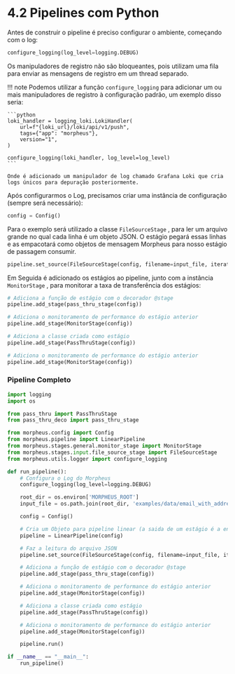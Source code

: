 # 4.2 Pipelines com Python

Antes de construir o pipeline é preciso configurar o ambiente, começando com o log:

```py
configure_logging(log_level=logging.DEBUG)
```

Os manipuladores de registro não são bloqueantes, pois utilizam uma fila para enviar as mensagens de registro em um thread separado.

!!! note
    Podemos utilizar a função `configure_logging` para adicionar um ou mais manipuladores de registro à configuração padrão, um exemplo disso seria:

    ```python
    loki_handler = logging_loki.LokiHandler(
        url=f"{loki_url}/loki/api/v1/push",
        tags={"app": "morpheus"},
        version="1",
    )

    configure_logging(loki_handler, log_level=log_level)
    ```

    Onde é adicionado um manipulador de log chamado Grafana Loki que cria logs únicos para depuração posteriormente.

Após configurarmos o Log, precisamos criar uma instância de configuração (sempre será necessário):

```py
config = Config()
```

Para o exemplo será utilizado a classe `FileSourceStage` , para ler um arquivo grande no qual cada linha é um objeto JSON. O estágio pegará essas linhas e as empacotará como objetos de mensagem Morpheus para nosso estágio de passagem consumir.

```py
pipeline.set_source(FileSourceStage(config, filename=input_file, iterative=False))
```

Em Seguida é adicionado os estágios ao pipeline, junto com a instância ``MonitorStage`` , para monitorar a taxa de transferência dos estágios:

```py
# Adiciona a função de estágio com o decorador @stage
pipeline.add_stage(pass_thru_stage(config))

# Adiciona o monitoramento de performance do estágio anterior
pipeline.add_stage(MonitorStage(config))

# Adiciona a classe criada como estágio
pipeline.add_stage(PassThruStage(config))

# Adiciona o monitoramento de performance do estágio anterior
pipeline.add_stage(MonitorStage(config))
```

### Pipeline Completo

```py
import logging
import os

from pass_thru import PassThruStage
from pass_thru_deco import pass_thru_stage

from morpheus.config import Config
from morpheus.pipeline import LinearPipeline
from morpheus.stages.general.monitor_stage import MonitorStage
from morpheus.stages.input.file_source_stage import FileSourceStage
from morpheus.utils.logger import configure_logging

def run_pipeline():
    # Configura o Log do Morpheus
    configure_logging(log_level=logging.DEBUG)

    root_dir = os.environ['MORPHEUS_ROOT']
    input_file = os.path.join(root_dir, 'examples/data/email_with_addresses.jsonlines')

    config = Config()

    # Cria um Objeto para pipeline linear (a saida de um estágio é a entrada da outra na ordem que foi criada)
    pipeline = LinearPipeline(config)

    # Faz a leitura do arquivo JSON
    pipeline.set_source(FileSourceStage(config, filename=input_file, iterative=False))

    # Adiciona a função de estágio com o decorador @stage
    pipeline.add_stage(pass_thru_stage(config))

    # Adiciona o monitoramento de performance do estágio anterior
    pipeline.add_stage(MonitorStage(config))

    # Adiciona a classe criada como estágio
    pipeline.add_stage(PassThruStage(config))

    # Adiciona o monitoramento de performance do estágio anterior
    pipeline.add_stage(MonitorStage(config))

    pipeline.run()

if __name__ == "__main__":
    run_pipeline()
```

